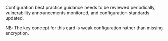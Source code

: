 Configuration best practice guidance needs to be reviewed periodically, vulnerability announcements monitored, and configuration standards updated.

NB: The key concept for this card is weak configuration rather than missing encryption.
